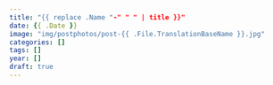 ```yaml
---
title: "{{ replace .Name "-" " " | title }}"
date: {{ .Date }}
image: "img/postphotos/post-{{ .File.TranslationBaseName }}.jpg"
categories: []
tags: []
year: []
draft: true
---
```


